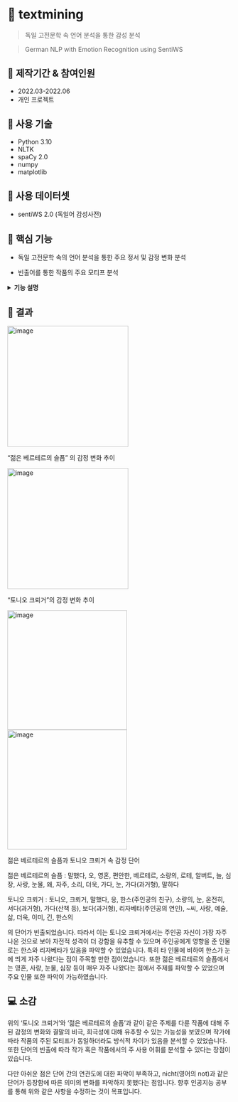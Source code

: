 # :pushpin: textmining
> 독일 고전문학 속 언어 분석을 통한 감성 분석 

> German NLP with Emotion Recognition using SentiWS

## 📎 제작기간 & 참여인원 
- 2022.03-2022.06
- 개인 프로젝트


## 📎 사용 기술

- Python 3.10
- NLTK
- spaCy 2.0
- numpy
- matplotlib

## 📎 사용 데이터셋

- sentiWS 2.0 (독일어 감성사전) 

## 📎 핵심 기능
- 독일 고전문학 속의 언어 분석을 통한 주요 정서 및 감정 변화 분석

- 빈출어를 통한 작품의 주요 모티프 분석 

<details>
<summary><b>기능 설명</b></summary>
<div markdown="1">

### 📎 제작 동기
  
  고전문학 작품의 연구에서 빅데이터를 통한 계층, 사회 등 다양한 분야의 연구가 시도되었습니다. 
그 중 독일 비극의 경우 개인의 내면에 중심을 둔 이야기의 전개 방식을 주로 하고 있습니다. **젊은 베르테르의 슬픔, 토니오 크뢰거** 등 유명 독일 문학은 개인이 일련의 사건을 겪으며 겪는 변화를 시간에 따라 긴밀하게 연결하여 변화하는 내면의 양상 내지 성장을 주제로 하고 있습니다.

  그 중 개인의 내적 변화에 있어 대표적 작품인 “젊은 베르테르의 슬픔”과 “토니오 크뢰거”를 중심으로 감정을 분석하여 주인공의 내면의 변화 그리고 작품의 지배적 정서를 파악하는 것을 주제로 정하였습니다. 두 작품 모두 신분의 한계, 정체성에 대한 고민, 사랑의 좌절이 주요 소재이므로 감정의 변화나 작품의 정서에 대해 파악하기 가장 좋은 작품이라고 생각하였기 때문입니다.

### :pushpin: 방법
  독일어 문학작품을 [구텐베르크 프로젝트](https://www.gutenberg.org) 등의 플랫폼을 통해 텍스트를 수집하였습니다. 파이썬의 NLTK 패키지를 이용해 전처리하였습니다. 문장 단위로 나누고 토큰화한 다음 불용어를 제거하여 필요한 단어만 수집할 수 있도록 하였습니다. [spaCy](https://spacy.io/universe/project/spacy-sentiws) 자연언어 처리용 오픈소스 라이브러리가 독일어를 지원하므로 이를 사용하였고, 그 중 독일어 감정사전인 sentiws를 데이터셋을 이용하여 감성분석을 진행하였습니다.

**주요 코드** [확인하기](https://github.com/syon1203/textmining.git)
  
### 📎 과정
  젊은 베르테르의 슬픔”을 위의 방식으로 감성분류하였습니다. 이를 감성점수의 변화 정도를 보고 작품의 결말에서 총점이 어느 정도인지에 따라 작품의 주된 정서를 판단할 수 있다고 판단하였습니다. “젊은 베르테르의 슬픔”과 “토니오 크뢰거”를 이와 같은 방법을 통해 분석해 보았습니다.
  
  
  
- 젊은 베르테르의 슬픔 : 작품의 정서 변화를 크게 다섯 개로 나누어 출력한 변화도(누적값)
  
  </br>
  <img width="186" alt="image" src="https://user-images.githubusercontent.com/103924086/178223594-11f98275-158a-4ba1-a472-7a6f24ae2a70.png">
  
  “젊은 베르테르의 슬픔”의 중간 부분과 결말 부분의 총 감정지수의 합을 출력하였습니다. -0.1596점에서 6.2154점, -15.5361점으로 점수의 폭이 변화하였음을 확인할 수 있으며, 이를 통해 젊은 베르테르의 슬픔이 전반적으로 긍정적 정서에서 결말 부분에 부정적인 정서로 변화하였음을 파악할 수 있습니다. 작품의 중반부에서는 로테에 대한 사랑의 정서가 지배하고 있으나 후반부에 있어서는 자살과 정체성에 대한 고민이 주된 내용이 된다는 점에서 감정점수가 적절히 판단하고 있다고 파악되었습니다.
    </br>

  
  
  
  
- 토니오 크뢰거 : 작품의 정서 변화를 크게 다섯 분야로 나누어 출력한 변화도(누적값)
  
    </br>
  <img width="174" alt="image" src="https://user-images.githubusercontent.com/103924086/178223641-f09fbbdc-5bf7-42d1-866b-611eac5d0a1f.png">
  
  “토니오 크뢰거”의 경우에는 젊은 베르테르의 슬픔과는 반대로 중반부까지는 부정적인 정서가 작품 전반을 지배함을 확인할 수 있습니다. 그러나 결말부에서는 -4.097점으로 정서 점수가 상당히 상승한 것을 관찰할 수 있습니다. 따라서 작품의 정서가 부정에서 긍정의 정서로 변화하였음을 판단할 수 있었습니다. 작품의 중반부에서는 사랑의 좌절이나 개인의 정체성 고민이 주된 내용이었다는 점이었으나 후반부에서는 자신을 이루는 어머니와 아버지의 정체성 두 가지를 모두 포용했다는 점이 감성 점수로도 드러난다고 판단할 수 있었습니다. 


  </br>


</div>
</details>
  
## 📌 결과
  
<img width="272" alt="image" src="https://user-images.githubusercontent.com/103924086/178222964-c1cb51c0-7416-4090-8086-bba7f330869d.png">
  
  “젊은 베르테르의 슬픔” 의 감정 변화 추이
  
<img width="272" alt="image" src="https://user-images.githubusercontent.com/103924086/178222983-c772c132-5e60-4921-8243-40f7acca68f4.png">
  
  “토니오 크뢰거”의 감정 변화 추이
  
  <img width="269" alt="image" src="https://user-images.githubusercontent.com/103924086/178224890-62d5c2ca-5c53-4a41-ac13-dbf920fcd996.png">
  
  <img width="269" alt="image" src="https://user-images.githubusercontent.com/103924086/178224869-d2aa5aaa-248b-4afd-adb5-9c19bc13f2b6.png">


 젊은 베르테르의 슬픔과 토니오 크뢰거 속 감정 단어

젊은 베르테르의 슬픔 : 말했다, 오, 영혼, 편안한, 베르테르, 소량의, 로테, 알버트, 늘, 심장, 사랑, 눈물, 왜, 자주, 소리, 더욱, 가다, 눈, 가다(과거형), 말하다


토니오 크뢰거 : 토니오, 크뢰거, 말했다, 응, 한스(주인공의 친구), 소량의, 눈, 온전히, 서다(과거형), 가다(산책 등), 보다(과거형), 리자베타(주인공의 연인), ~씨, 사랑, 예술, 삶, 더욱, 이미, 긴, 한스의


의 단어가 빈출되었습니다. 따라서 이는 토니오 크뢰거에서는 주인공 자신이 가장 자주 나온 것으로 보아 자전적 성격이 더 강함을 유추할 수 있으며 주인공에게 영향을 준 인물로는 한스와 리자베타가 있음을 파악할 수 있었습니다. 특히 타 인물에 비하여 한스가 눈에 띄게 자주 나왔다는 점이 주목할 만한 점이었습니다. 또한 젊은 베르테르의 슬픔에서는 영혼, 사랑, 눈물, 심장 등이 매우 자주 나왔다는 점에서 주제를 파악할 수 있었으며 주요 인물 또한 파악이 가능하였습니다. 

## 💻 소감

위의 ‘토니오 크뢰거’와 ‘젊은 베르테르의 슬픔’과 같이 같은 주제를 다룬 작품에 대해 주된 감정의 변화와 결말의 비극, 희극성에 대해 유추할 수 있는 가능성을 보였으며 작가에 따라 작품의 주된 모티프가 동일하더라도 방식적 차이가 있음을 분석할 수 있었습니다. 또한 단어의 빈출에 따라 작가 혹은 작품에서의 주 사용 어휘를 분석할 수 있다는 장점이 있습니다.

다만 아쉬운 점은 단어 간의 연관도에 대한 파악이 부족하고, nicht(영어의 not)과 같은 단어가 등장함에 따른 의미의 변화를 파악하지 못했다는 점입니다. 향후 인공지능 공부를 통해 위와 같은 사항을 수정하는 것이 목표입니다.


  
  
  
  

